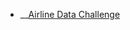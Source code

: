 
* __[Airline Data Challenge](https://docs.google.com/presentation/d/e/2PACX-1vT3vwjmlPIT4o9uESFjccOzPn426MkCBX1iHqR643kUTbh12ojBaYGNfz4qAowQWA/pub?start=true&loop=true&delayms=1000)
